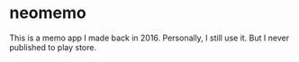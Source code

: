 # neomemo
This is a memo app I made back in 2016. Personally, I still use it. But I never published to play store.
